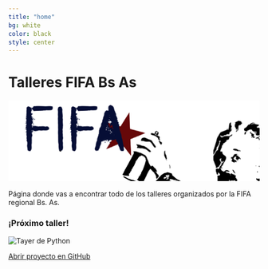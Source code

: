```yaml
---
title: "home"
bg: white
color: black
style: center
---
```


# Talleres FIFA Bs As

<img width="700" src="img/logo_fifa.png">

Página donde vas a encontrar todo de los talleres organizados por la FIFA regional Bs. As.

### ¡Próximo taller!
![Tayer de Python](https://raw.githubusercontent.com/fifabsas/talleresfifabsas/master/difusion.png)


<span id="forkongithub">
  <a href="{{ site.source_link }}" class="bg-blue">
    Abrir proyecto en GitHub
  </a>
</span>











